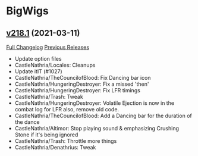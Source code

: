 # BigWigs

## [v218.1](https://github.com/BigWigsMods/BigWigs/tree/v218.1) (2021-03-11)
[Full Changelog](https://github.com/BigWigsMods/BigWigs/compare/v218...v218.1) [Previous Releases](https://github.com/BigWigsMods/BigWigs/releases)

- Update option files  
- CastleNathria/Locales: Cleanups  
- Update itIT (#1027)  
- CastleNathria/TheCouncilofBlood: Fix Dancing bar icon  
- CastleNathria/HungeringDestroyer: Fix a missed 'then'  
- CastleNathria/HungeringDestroyer: Fix LFR timings  
- CastleNathria/Trash: Tweak  
- CastleNathria/HungeringDestroyer: Volatile Ejection is now in the combat log for LFR also, remove old code.  
- CastleNathria/TheCouncilofBlood: Add a Dancing bar for the duration of the dance  
- CastleNathria/Altimor: Stop playing sound & emphasizing Crushing Stone if it's being ignored  
- CastleNathria/Trash: Throttle more things  
- CastleNathria/Denathrius: Tweak  
